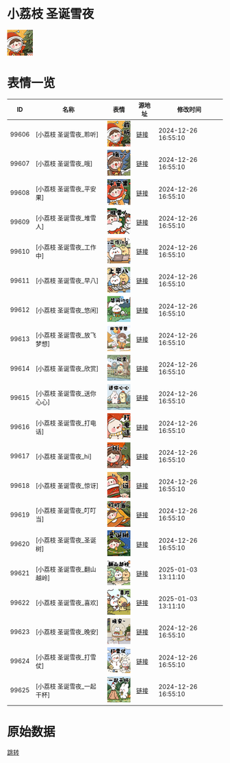 # 小荔枝 圣诞雪夜

<img src="./cover.png" height="60" alt="cover" />

# 表情一览

|ID|名称|表情|源地址|修改时间|
|----|----|----|----|----|
|99606|[小荔枝 圣诞雪夜_聆听]|<img src="./pic/099606_%5B小荔枝 圣诞雪夜_聆听%5D.png" height="60" alt="聆听"/>|[链接](https://i0.hdslb.com/bfs/garb/3c5c4ff32ff2ec90c0880b51f94d6400e5eeb8d3.png)|2024-12-26 16:55:10|
|99607|[小荔枝 圣诞雪夜_哦]|<img src="./pic/099607_%5B小荔枝 圣诞雪夜_哦%5D.png" height="60" alt="哦"/>|[链接](https://i0.hdslb.com/bfs/garb/364b1f20afc2aa49f06440693c2468fd99975da3.png)|2024-12-26 16:55:10|
|99608|[小荔枝 圣诞雪夜_平安果]|<img src="./pic/099608_%5B小荔枝 圣诞雪夜_平安果%5D.png" height="60" alt="平安果"/>|[链接](https://i0.hdslb.com/bfs/garb/8c19db6ed741e9575f1b4b7eab9eee8dbf01e037.png)|2024-12-26 16:55:10|
|99609|[小荔枝 圣诞雪夜_堆雪人]|<img src="./pic/099609_%5B小荔枝 圣诞雪夜_堆雪人%5D.png" height="60" alt="堆雪人"/>|[链接](https://i0.hdslb.com/bfs/garb/449600f19dba89183c9d3cc8965f7c2e3941d1b4.png)|2024-12-26 16:55:10|
|99610|[小荔枝 圣诞雪夜_工作中]|<img src="./pic/099610_%5B小荔枝 圣诞雪夜_工作中%5D.png" height="60" alt="工作中"/>|[链接](https://i0.hdslb.com/bfs/garb/ce1ac66f0314a4d61a10edbb20f2e18d63479644.png)|2024-12-26 16:55:10|
|99611|[小荔枝 圣诞雪夜_早八]|<img src="./pic/099611_%5B小荔枝 圣诞雪夜_早八%5D.png" height="60" alt="早八"/>|[链接](https://i0.hdslb.com/bfs/garb/3414e44dabc8b0d198492481ee937c573d918fdd.png)|2024-12-26 16:55:10|
|99612|[小荔枝 圣诞雪夜_悠闲]|<img src="./pic/099612_%5B小荔枝 圣诞雪夜_悠闲%5D.png" height="60" alt="悠闲"/>|[链接](https://i0.hdslb.com/bfs/garb/21634f837d68c6e01de3a09cd9e5141ce771de24.png)|2024-12-26 16:55:10|
|99613|[小荔枝 圣诞雪夜_放飞梦想]|<img src="./pic/099613_%5B小荔枝 圣诞雪夜_放飞梦想%5D.png" height="60" alt="放飞梦想"/>|[链接](https://i0.hdslb.com/bfs/garb/3e81b526704dd519fc02f77949ae775ea0ea57cd.png)|2024-12-26 16:55:10|
|99614|[小荔枝 圣诞雪夜_欣赏]|<img src="./pic/099614_%5B小荔枝 圣诞雪夜_欣赏%5D.png" height="60" alt="欣赏"/>|[链接](https://i0.hdslb.com/bfs/garb/9602bae11ab17afce4f2d0e821a454389e685d17.png)|2024-12-26 16:55:10|
|99615|[小荔枝 圣诞雪夜_送你心心]|<img src="./pic/099615_%5B小荔枝 圣诞雪夜_送你心心%5D.png" height="60" alt="送你心心"/>|[链接](https://i0.hdslb.com/bfs/garb/5cc90541f638d6735edfdf2b7f115f8fc4310da5.png)|2024-12-26 16:55:10|
|99616|[小荔枝 圣诞雪夜_打电话]|<img src="./pic/099616_%5B小荔枝 圣诞雪夜_打电话%5D.png" height="60" alt="打电话"/>|[链接](https://i0.hdslb.com/bfs/garb/2da2029d35aaef52b0b308b267d653718a0bdafd.png)|2024-12-26 16:55:10|
|99617|[小荔枝 圣诞雪夜_hi]|<img src="./pic/099617_%5B小荔枝 圣诞雪夜_hi%5D.png" height="60" alt="hi"/>|[链接](https://i0.hdslb.com/bfs/garb/9029f2459b40134e45a061de4a57dea2da5ad26e.png)|2024-12-26 16:55:10|
|99618|[小荔枝 圣诞雪夜_惊讶]|<img src="./pic/099618_%5B小荔枝 圣诞雪夜_惊讶%5D.png" height="60" alt="惊讶"/>|[链接](https://i0.hdslb.com/bfs/garb/b82c0bb105c3ddfeb4c831e7ec4d64e0cf58aaef.png)|2024-12-26 16:55:10|
|99619|[小荔枝 圣诞雪夜_叮叮当]|<img src="./pic/099619_%5B小荔枝 圣诞雪夜_叮叮当%5D.png" height="60" alt="叮叮当"/>|[链接](https://i0.hdslb.com/bfs/garb/0ee4b8025c1edd69a2e9503d3d3ad2a4c976a6bb.png)|2024-12-26 16:55:10|
|99620|[小荔枝 圣诞雪夜_圣诞树]|<img src="./pic/099620_%5B小荔枝 圣诞雪夜_圣诞树%5D.png" height="60" alt="圣诞树"/>|[链接](https://i0.hdslb.com/bfs/garb/e20b4084c300ac0182c80c81e18c9ff5d084b082.png)|2024-12-26 16:55:10|
|99621|[小荔枝 圣诞雪夜_翻山越岭]|<img src="./pic/099621_%5B小荔枝 圣诞雪夜_翻山越岭%5D.png" height="60" alt="翻山越岭"/>|[链接](https://i0.hdslb.com/bfs/garb/7d15124c3411a1288c97f8df92c39bcfe6f3122f.png)|2025-01-03 13:11:10|
|99622|[小荔枝 圣诞雪夜_喜欢]|<img src="./pic/099622_%5B小荔枝 圣诞雪夜_喜欢%5D.png" height="60" alt="喜欢"/>|[链接](https://i0.hdslb.com/bfs/garb/5e4150f5381380848972de3dcfab5d3c93a1d110.png)|2025-01-03 13:11:10|
|99623|[小荔枝 圣诞雪夜_晚安]|<img src="./pic/099623_%5B小荔枝 圣诞雪夜_晚安%5D.png" height="60" alt="晚安"/>|[链接](https://i0.hdslb.com/bfs/garb/239805188fe2cf8713f46e895de5a733e23b20dc.png)|2024-12-26 16:55:10|
|99624|[小荔枝 圣诞雪夜_打雪仗]|<img src="./pic/099624_%5B小荔枝 圣诞雪夜_打雪仗%5D.png" height="60" alt="打雪仗"/>|[链接](https://i0.hdslb.com/bfs/garb/c3b1b6a174bc4d491b4c44a9bd02cf4e5e2d9c4d.png)|2024-12-26 16:55:10|
|99625|[小荔枝 圣诞雪夜_一起干杯]|<img src="./pic/099625_%5B小荔枝 圣诞雪夜_一起干杯%5D.png" height="60" alt="一起干杯"/>|[链接](https://i0.hdslb.com/bfs/garb/e0cf76ed69fe5c3c01b2aab49f408c734735845b.png)|2024-12-26 16:55:10|

# 原始数据

[跳转](./raw.json)


